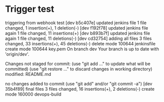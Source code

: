 # Trigger test
triggering from webhook test
[dev b5c407e] updated jenkins file
 1 file changed, 1 insertion(+), 1 deletion(-)
[dev f192f78] updated jenkins file again
 1 file changed, 11 insertions(+)
[dev b893b7f] updated jenkins file again
 1 file changed, 11 deletions(-)
[dev cd32754] adding all files
 3 files changed, 33 insertions(+), 45 deletions(-)
 delete mode 100644 jenkinsfile
 create mode 100644 key.pem
On branch dev
Your branch is up to date with 'origin/dev'.

Changes not staged for commit:
  (use "git add <file>..." to update what will be committed)
  (use "git restore <file>..." to discard changes in working directory)
	modified:   README.md

no changes added to commit (use "git add" and/or "git commit -a")
[dev 35b4f89] final files
 3 files changed, 16 insertions(+), 2 deletions(-)
 create mode 160000 devops-build
